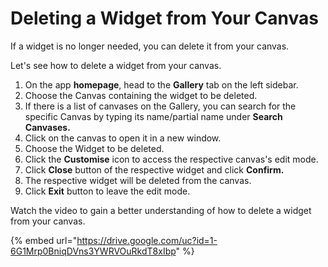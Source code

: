 # Deleting a Widget from Your Canvas

If a widget is no longer needed, you can delete it from your canvas.

Let's see how to delete a widget from your canvas.

1. On the app **homepage**, head to the **Gallery** tab on the left sidebar.
2. Choose the Canvas containing the widget to be deleted.
3. If there is a list of canvases on the Gallery, you can search for the specific Canvas by typing its name/partial name under **Search Canvases.**
4. Click on the canvas to open it in a new window.
5. Choose the Widget to be deleted.
6. Click the **Customise** icon to access the respective canvas's edit mode.
7. Click **Close** button of the respective widget and click **Confirm.**
8. The respective widget will be deleted from the canvas.
9. Click **Exit** button to leave the edit mode.

Watch the video to gain a better understanding of how to delete a widget from your canvas.

{% embed url="https://drive.google.com/uc?id=1-6G1Mrp0BniqDVns3YWRVOuRkdT8xIbp" %}
